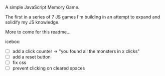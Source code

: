 A simple JavaScript Memory Game. 

The first in a series of 7 JS games I'm building in an attempt to expand and solidify my JS knowledge. 


More to come for this readme...

icebox:

-[ ] add a click counter -> "you found all the monsters in x clicks"
-[ ] add a reset button
-[ ] fix css 
-[ ] prevent clicking on cleared spaces